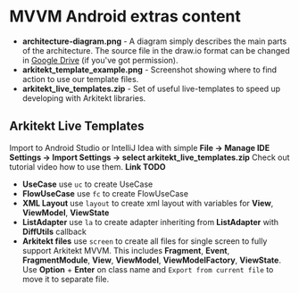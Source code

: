 # MVVM Android extras content

- **architecture-diagram.png** - A diagram simply describes the main parts of the architecture. The source file in the draw.io format can be changed in [Google Drive](https://drive.google.com/drive/u/1/folders/1SkculA_-hh0Is6bfxd8HrgF6Iv6hXQ3s) (if you've got permission).
- **arkitekt_template_example.png** - Screenshot showing where to find action to use our template files.
- **arkitekt_live_templates.zip** - Set of useful live-templates to speed up developing with Arkitekt libraries.

## Arkitekt Live Templates

Import to Android Studio or IntelliJ Idea with simple **File -> Manage IDE Settings -> Import Settings -> select arkitekt_live_templates.zip**
Check out tutorial video how to use them. **Link TODO** 
- **UseCase** use `uc` to create UseCase
- **FlowUseCase** use `fc` to create FlowUseCase
- **XML Layout** use `layout` to create xml layout with variables for **View**, **ViewModel**, **ViewState**  
- **ListAdapter** use `la` to create adapter inheriting from **ListAdapter** with **DiffUtils** callback
- **Arkitekt files** use `screen` to create all files for single screen to fully support Arkitekt MVVM. This includes **Fragment**, **Event**, **FragmentModule**, **View**, **ViewModel**, **ViewModelFactory**, **ViewState**. Use **Option** + **Enter** on class name and `Export from current file` to move it to separate file.
